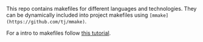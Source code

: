 This repo contains makefiles for different languages and technologies. They can be dynamically included into project makefiles using `[mmake](https://github.com/tj/mmake)`.

For a intro to makefiles follow [this tutorial](https://gist.github.com/isaacs/62a2d1825d04437c6f08).
